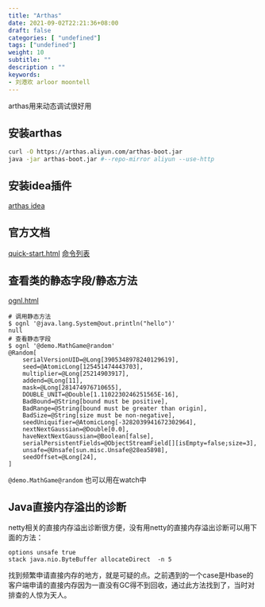 ```yaml
---
title: "Arthas"
date: 2021-09-02T22:21:36+08:00
draft: false
categories: [ "undefined"]
tags: ["undefined"]
weight: 10
subtitle: ""
description : ""
keywords:
- 刘港欢 arloor moontell
---
```


arthas用来动态调试很好用
<!--more-->

## 安装arthas

```bash
curl -O https://arthas.aliyun.com/arthas-boot.jar
java -jar arthas-boot.jar #--repo-mirror aliyun --use-http
```

## 安装idea插件

[arthas idea](https://plugins.jetbrains.com/plugin/13581-arthas-idea)

## 官方文档

[quick-start.html](https://arthas.aliyun.com/doc/quick-start.html)
[命令列表](https://arthas.aliyun.com/doc/commands.html)

## 查看类的静态字段/静态方法

[ognl.html](https://arthas.aliyun.com/doc/ognl.html#%E4%BD%BF%E7%94%A8%E5%8F%82%E8%80%83)

```shell
# 调用静态方法
$ ognl '@java.lang.System@out.println("hello")'
null
# 查看静态字段
$ ognl '@demo.MathGame@random'
@Random[
    serialVersionUID=@Long[3905348978240129619],
    seed=@AtomicLong[125451474443703],
    multiplier=@Long[25214903917],
    addend=@Long[11],
    mask=@Long[281474976710655],
    DOUBLE_UNIT=@Double[1.1102230246251565E-16],
    BadBound=@String[bound must be positive],
    BadRange=@String[bound must be greater than origin],
    BadSize=@String[size must be non-negative],
    seedUniquifier=@AtomicLong[-3282039941672302964],
    nextNextGaussian=@Double[0.0],
    haveNextNextGaussian=@Boolean[false],
    serialPersistentFields=@ObjectStreamField[][isEmpty=false;size=3],
    unsafe=@Unsafe[sun.misc.Unsafe@28ea5898],
    seedOffset=@Long[24],
]
```

`@demo.MathGame@random` 也可以用在watch中

## Java直接内存溢出的诊断

netty相关的直接内存溢出诊断很方便，没有用netty的直接内存溢出诊断可以用下面的方法：

```shell
options unsafe true
stack java.nio.ByteBuffer allocateDirect  -n 5
```

找到频繁申请直接内存的地方，就是可疑的点。之前遇到的一个case是Hbase的客户端申请的直接内存因为一直没有GC得不到回收，通过此方法找到了，当时对排查的人惊为天人。